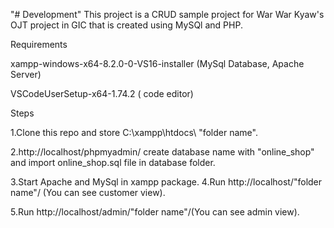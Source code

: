 "# Development" 
This project is a CRUD sample project for War War Kyaw's OJT project in GIC that is created using MySQl and PHP.

Requirements

xampp-windows-x64-8.2.0-0-VS16-installer (MySql Database, Apache Server) 

VSCodeUserSetup-x64-1.74.2 ( code editor)

Steps

1.Clone this repo and store C:\xampp\htdocs\ "folder name".

2.http://localhost/phpmyadmin/ create database name with "online_shop" and import online_shop.sql file in database folder. 

3.Start Apache and MySql in xampp package. 
4.Run http://localhost/"folder name"/ (You can see customer view). 

5.Run http://localhost/admin/"folder name"/(You can see admin view).
